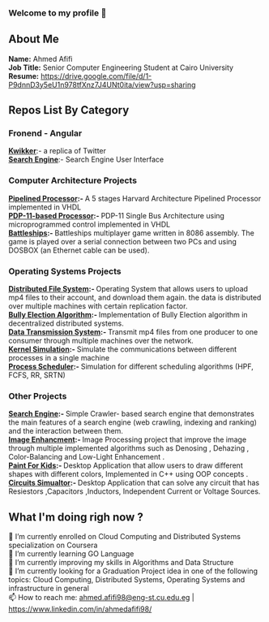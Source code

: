 
### Welcome to my profile 👋

## About Me
  <b>Name:</b> Ahmed Afifi </br>
  <b>Job Title:</b> Senior Computer Engineering Student at Cairo University</br>
  <b>Resume:</b> https://drive.google.com/file/d/1-P9dnnD3y5eU1n978tfXnz7J4UNt0ita/view?usp=sharing</br>
  
## Repos List By Category
  ### Fronend - Angular 
  <a href="https://github.com/AhmedMahmoud98/kwikker-frontend"><b>Kwikker</b></a>:-  a replica of Twitter </br>
  <a href="https://github.com/AhmedMahmoud98/search-engine-ui"><b>Search Engine</b></a>:- Search Engine User Interface </br>
  
  ### Computer Architecture Projects
  <b><a href="https://github.com/AhmedMahmoud98/Pipelined-Processor">Pipelined Processor</a>:- </b>A 5 stages Harvard Architecture Pipelined Processor implemented in VHDL </br>
  <b><a href="https://github.com/AhmedMahmoud98/PDP-11-based-Microprocessor">PDP-11-based Processor</a>:- </b> PDP-11 Single Bus Architecture using microprogrammed control implemented in VHDL </br>
  <b><a href="https://github.com/AhmedMahmoud98/Battleships-Game">Battleships</a>:- </b>Battleships multiplayer game written in 8086 assembly. The game is played over a serial connection between two PCs and using DOSBOX (an Ethernet cable can be used).</br>
  
  ### Operating Systems Projects 
  <b><a href="https://github.com/AhmedMahmoud98/Distributed-File-System">Distributed File System</a>:- </b> Operating System that allows users to upload mp4 files to their account, and download them again. the data is distributed over multiple machines with certain replication factor. </br>
  <b> <a href="https://github.com/AhmedMahmoud98/Distributed_Systems_Bully_Election_Algorithm">Bully Election Algorithm</a>:- </b>Implementation of Bully Election algorithm in decentralized distributed systems.</br>
    <b><a href="https://github.com/AhmedMahmoud98/Collector-Consumer-Reciever">Data Transmission System</a>:- </b>Transmit mp4 files from one producer to one consumer through multiple machines over the network. </br>
    <b><a href="https://github.com/AhmedMahmoud98/Kernel-Disk-Simulation">Kernel Simulation</a>:- </b>Simulate the communications between different processes in a single machine </br>
    <b><a href="https://github.com/AhmedMahmoud98/Process-Scheduler">Process Scheduler</a>:- </b>Simulation for different scheduling algorithms (HPF, FCFS, RR, SRTN)</br>
    
  ### Other Projects
   <b><a href="https://github.com/AhmedMahmoud98/search-engine">Search Engine</a>:- </b> Simple Crawler- based search engine that demonstrates the main features of a search engine (web crawling, indexing and ranking) and the interaction between them.  </br>
  <b> <a href="https://github.com/AhmedMahmoud98/Image-Enhancment-">Image Enhancment</a>:- </b>Image Processing project that improve the image through multiple implemented algorithms such as Denosing , Dehazing , Color-Balancing and Low-Light Enhancement .</br>
    <b><a href="https://github.com/AhmedMahmoud98/Paint-For-Kids">Paint For Kids</a>:- </b>Desktop Application that allow users to draw different shapes with different colors, Implemented in C++ using OOP concepts .</br>
    <b><a href="https://github.com/AhmedMahmoud98/Circuits-Simualtor">Circuits Simualtor</a>:- </b>Desktop Application that can solve any circuit that has Resiestors ,Capacitors ,Inductors, Independent Current or Voltage Sources. </br>
  
## What I'm doing righ now ?
🌱 I’m currently enrolled on Cloud Computing and Distributed Systems specialization on Coursera   </br>
👯 I’m currently learning GO Language </br>
🤔 I’m currently improving my skills in Algorithms and Data Structure </br>
🔭 I’m currently looking for a Graduation Project idea in one of the following topics: Cloud Computing, Distributed Systems, Operating Systems and infrastructure in general </br>
📫 How to reach me: ahmed.afifi98@eng-st.cu.edu.eg | https://www.linkedin.com/in/ahmedafifi98/


